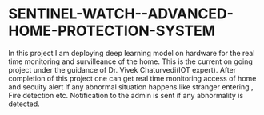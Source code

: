 # SENTINEL-WATCH--ADVANCED-HOME-PROTECTION-SYSTEM
In this project I am deploying deep learning model on hardware for the real time monitoring and survilleance of the home. This is the current on going project under the guidance of Dr. Vivek Chaturvedi(IOT expert). After completion of this project one can get real time monitoring access of home and secuity alert if any abnormal situation happens like stranger entering , Fire detection etc. Notification to the admin is sent if any abnormality is detected.
